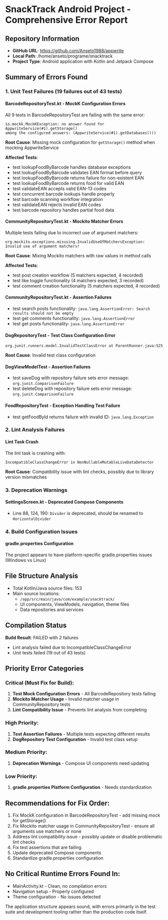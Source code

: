 # SnackTrack Android Project - Comprehensive Error Report

## Repository Information
- **GitHub URL**: https://github.com/Anseto1988/appwrite  
- **Local Path**: /home/anseto/programe/snacktrack
- **Project Type**: Android application with Kotlin and Jetpack Compose

## Summary of Errors Found

### 1. Unit Test Failures (19 failures out of 43 tests)

#### BarcodeRepositoryTest.kt - MockK Configuration Errors
All 9 tests in BarcodeRepositoryTest are failing with the same error:
```
io.mockk.MockKException: no answer found for AppwriteService(#1).getStorage() 
among the configured answers: (AppwriteService(#1).getDatabases()))
```
**Root Cause**: Missing mock configuration for `getStorage()` method when mocking AppwriteService

**Affected Tests**:
- test lookupFoodByBarcode handles database exceptions
- test lookupFoodByBarcode validates EAN format before query
- test lookupFoodByBarcode returns failure for non-existent EAN
- test lookupFoodByBarcode returns food for valid EAN
- test validateEAN accepts valid EAN-13 codes
- test concurrent barcode lookups handle properly
- test barcode scanning workflow integration
- test validateEAN rejects invalid EAN codes
- test barcode repository handles partial food data

#### CommunityRepositoryTest.kt - Mockito Matcher Errors
Multiple tests failing due to incorrect use of argument matchers:
```
org.mockito.exceptions.misusing.InvalidUseOfMatchersException: 
Invalid use of argument matchers!
```
**Root Cause**: Mixing Mockito matchers with raw values in method calls

**Affected Tests**:
- test post creation workflow (5 matchers expected, 4 recorded)
- test like toggle functionality (4 matchers expected, 3 recorded)
- test comment creation functionality (5 matchers expected, 4 recorded)

#### CommunityRepositoryTest.kt - Assertion Failures
- test search posts functionality: `java.lang.AssertionError: Search results should not be empty`
- test get comments functionality: `java.lang.AssertionError`
- test get posts functionality: `java.lang.AssertionError`

#### DogRepositoryTest - Test Class Configuration Error
```
org.junit.runners.model.InvalidTestClassError at ParentRunner.java:525
```
**Root Cause**: Invalid test class configuration

#### DogViewModelTest - Assertion Failures
- test saveDog with repository failure sets error message: `org.junit.ComparisonFailure`
- test deleteDog with repository failure sets error message: `org.junit.ComparisonFailure`

#### FoodRepositoryTest - Exception Handling Test Failure
- test getFoodById returns failure with invalid ID: `java.lang.Exception`

### 2. Lint Analysis Failures

#### Lint Task Crash
The lint task is crashing with:
```
IncompatibleClassChangeError in NonNullableMutableLiveDataDetector
```
**Root Cause**: Compatibility issue with lint checks, possibly due to library version mismatches

### 3. Deprecation Warnings

#### SettingsScreen.kt - Deprecated Compose Components
- Line 88, 124, 190: `Divider` is deprecated, should be renamed to `HorizontalDivider`

### 4. Build Configuration Issues

#### gradle.properties Configuration
The project appears to have platform-specific gradle.properties issues (Windows vs Linux)

## File Structure Analysis

- Total Kotlin/Java source files: 153
- Main source locations:
  - `/app/src/main/java/com/example/snacktrack/`
  - UI components, ViewModels, navigation, theme files
  - Data repositories and services

## Compilation Status

**Build Result**: FAILED with 2 failures
- Lint analysis failed due to IncompatibleClassChangeError
- Unit tests failed (19 out of 43 tests)

## Priority Error Categories

### Critical (Must Fix for Build):
1. **Test Mock Configuration Errors** - All BarcodeRepository tests failing
2. **Mockito Matcher Usage** - Invalid matcher usage in CommunityRepository tests
3. **Lint Compatibility Issue** - Prevents lint analysis from completing

### High Priority:
1. **Test Assertion Failures** - Multiple tests expecting different results
2. **DogRepository Test Configuration** - Invalid test class setup

### Medium Priority:
1. **Deprecation Warnings** - Compose UI components need updating

### Low Priority:
1. **gradle.properties Platform Configuration** - Needs standardization

## Recommendations for Fix Order:

1. Fix MockK configuration in BarcodeRepositoryTest - add missing mock for getStorage()
2. Fix Mockito matcher usage in CommunityRepositoryTest - ensure all arguments use matchers or none
3. Address lint compatibility issue - possibly update or disable problematic lint checks
4. Fix test assertions that are failing
5. Update deprecated Compose components
6. Standardize gradle.properties configuration

## No Critical Runtime Errors Found In:
- MainActivity.kt - Clean, no compilation errors
- Navigation setup - Properly configured
- Theme configuration - No issues detected

The application structure appears sound, with errors primarily in the test suite and development tooling rather than the production code itself.